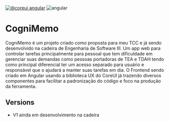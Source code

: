 [![@coreui angular](https://img.shields.io/badge/@coreui%20-angular-lightgrey.svg?style=flat-square)](https://github.com/coreui/angular)
![angular](https://img.shields.io/badge/angular-^18.2.0-lightgrey.svg?style=flat-square&logo=angular)

[npm-coreui-angular]: https://www.npmjs.com/package/@coreui/angular

[npm-coreui-angular-badge]: https://img.shields.io/npm/v/@coreui/angular.png?style=flat-square


# CogniMemo

CogniMemo é um projeto criado como proposta para meu TCC e já sendo desenvolvido na cadeira de Engenharia de Software III. 
Um app web para controlar tarefas principalmente para pessoal que tem dificuldade em gerenciar suas demandas como pessoas portadoras de TEA e TDAH
tendo como principal diferencial ter um acesso separado para usuário e responsável que o ajudará a manter suas tarefas em dia.
O Frontend sendo criado em Angular usando a biblioteca UX do CoreUI já trazendo diversos componentes para facilitar a padronização do código e foco na produção da ferramenta.


## Versions

* V1 ainda em desenvolvimento na cadeira
